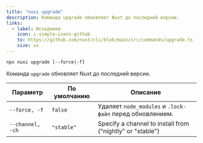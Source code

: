 ```yaml
---
title: "nuxi upgrade"
description: Команда upgrade обновляет Nuxt до последней версии.
links:
  - label: Исходники
    icon: i-simple-icons-github
    to: https://github.com/nuxt/cli/blob/main/src/commands/upgrade.ts
    size: xs
---
```


```bash [Terminal]
npx nuxi upgrade [--force|-f]
```

Команда `upgrade` обновляет Nuxt до последней версии.

Параметр      | По умолчанию | Описание
--------------|--------------|------------------------------------------------------
`--force, -f` | `false`      | Удаляет `node_modules` и `.lock-файл` перед обновлением.
`--channel, -ch` | `"stable"` | Specify a channel to install from ("nightly" or "stable")
